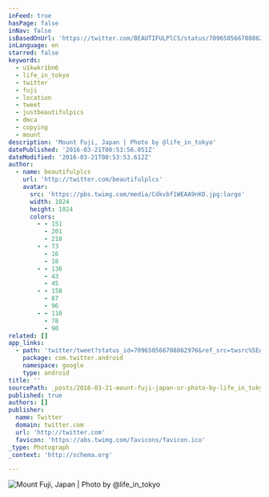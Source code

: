 ```yaml
---
inFeed: true
hasPage: false
inNav: false
isBasedOnUrl: 'https://twitter.com/BEAUTIFULPlCS/status/709650566708862976?lang=en-gb'
inLanguage: en
starred: false
keywords:
  - u1kwkr1bn6
  - life_in_tokyo
  - twitter
  - fuji
  - location
  - tweet
  - justbeautifulpics
  - dmca
  - copying
  - mount
description: 'Mount Fuji, Japan | Photo by @life_in_tokyo'
datePublished: '2016-03-21T00:53:56.051Z'
dateModified: '2016-03-21T00:53:53.612Z'
author:
  - name: beautifulplcs
    url: 'http://twitter.com/beautifulplcs'
    avatar:
      src: 'https://pbs.twimg.com/media/Cdkvbf1WEAA9nKO.jpg:large'
      width: 1024
      height: 1024
      colors:
        - - 151
          - 201
          - 218
        - - 73
          - 16
          - 18
        - - 136
          - 43
          - 45
        - - 158
          - 87
          - 96
        - - 110
          - 78
          - 90
related: []
app_links:
  - path: 'twitter/tweet?status_id=709650566708862976&ref_src=twsrc%5Egoogle%7Ctwcamp%5Eandroidseo%7Ctwgr%5Estatus%7Ctwterm%5E709650566708862976'
    package: com.twitter.android
    namespace: google
    type: android
title: ''
sourcePath: _posts/2016-03-21-mount-fuji-japan-or-photo-by-life_in_tokyo.md
published: true
authors: []
publisher:
  name: Twitter
  domain: twitter.com
  url: 'http://twitter.com'
  favicon: 'https://abs.twimg.com/favicons/favicon.ico'
_type: Photograph
_context: 'http://schema.org'

---
```

![Mount Fuji, Japan | Photo by @life_in_tokyo](https://s3-us-west-2.amazonaws.com/the-grid-img/p/d48c90f4614d6cca8bc74c982d9bb468b61253f6.jpg)